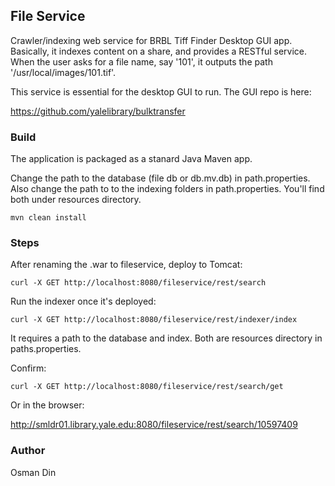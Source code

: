 ## File Service

Crawler/indexing web service for BRBL Tiff Finder Desktop GUI app. Basically, it indexes content on a share, and provides a RESTful service. When the user asks for a file name, say '101', it outputs the path '/usr/local/images/101.tif'.

This service is essential for the desktop GUI to run. The GUI repo is here:

https://github.com/yalelibrary/bulktransfer

### Build

The application is packaged as a stanard Java Maven app.

Change the path to the database (file db or db.mv.db) in path.properties. Also change the path to to the indexing folders in path.properties. You'll find both under resources directory.

```
mvn clean install
```

### Steps

After renaming the .war to fileservice, deploy to Tomcat:

```
curl -X GET http://localhost:8080/fileservice/rest/search
```

Run the indexer once it's deployed:

```
curl -X GET http://localhost:8080/fileservice/rest/indexer/index

```

It requires a path to the database and index. Both are resources directory in paths.properties.

Confirm:

```
curl -X GET http://localhost:8080/fileservice/rest/search/get

```
Or in the browser:

http://smldr01.library.yale.edu:8080/fileservice/rest/search/10597409

### Author

Osman Din
